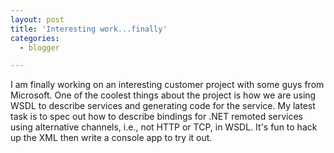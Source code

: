 ```yaml
---
layout: post
title: 'Interesting work...finally'
categories:
  - blogger

---
```


I am finally working on an interesting customer project with some guys from Microsoft.  One of the coolest things about the project is how we are using WSDL to describe services and generating code for the service.  My latest task is to spec out how to describe bindings for .NET remoted services using alternative channels, i.e., not HTTP or TCP, in WSDL.  It's fun to hack up the XML then write a console app to try it out.
